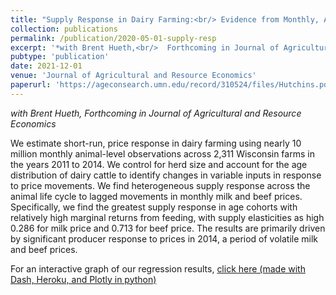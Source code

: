 ```yaml
---
title: "Supply Response in Dairy Farming:<br/> Evidence from Monthly, Animal-Level Data"
collection: publications
permalink: /publication/2020-05-01-supply-resp
excerpt: '*with Brent Hueth,<br/>  Forthcoming in Journal of Agricultural and Resource Economics* <br/>We estimate short-run, price response in dairy farming using nearly 10 million monthly animal-level observations across 2,311 Wisconsin farms in the years 2011 to 2014. We control for herd size and account for the age distribution of dairy cattle to identify changes in variable inputs in response to price movements. We find heterogeneous supply response across the animal life cycle to lagged movements in monthly milk and beef prices. Specifically, we find the greatest supply response in age cohorts with relatively high marginal returns from feeding, with supply elasticities as high 0.286 for milk price and 0.713 for beef price. The results are primarily driven by significant producer response to prices in 2014, a period of volatile milk and beef prices.'
pubtype: 'publication'
date: 2021-12-01
venue: 'Journal of Agricultural and Resource Economics'
paperurl: 'https://ageconsearch.umn.edu/record/310524/files/Hutchins.pdf'
---
```


*with Brent Hueth, Forthcoming in Journal of Agricultural and Resource Economics*

We estimate short-run, price response in dairy farming using nearly 10 million monthly animal-level observations across 2,311 Wisconsin farms in the years 2011 to 2014. We control for herd size and account for the age distribution of dairy cattle to identify changes in variable inputs in response to price movements. We find heterogeneous supply response across the animal life cycle to lagged movements in monthly milk and beef prices. Specifically, we find the greatest supply response in age cohorts with relatively high marginal returns from feeding, with supply elasticities as high 0.286 for milk price and 0.713 for beef price. The results are primarily driven by significant producer response to prices in 2014, a period of volatile milk and beef prices.

For an interactive graph of our regression results, [click here (made with Dash, Heroku, and Plotly in python)](https://results-lact-app1.herokuapp.com/)